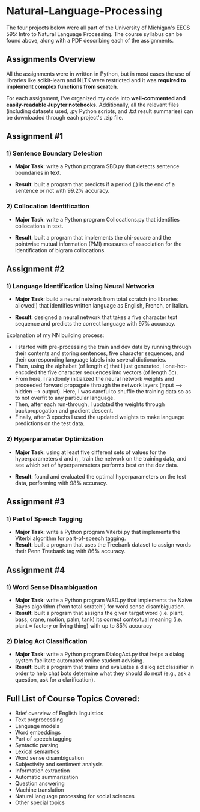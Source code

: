 # Natural-Language-Processing
The four projects below were all part of the University of Michigan's EECS 595: Intro to Natural Language Processing. The course syllabus can be found above, along with a PDF describing each of the assignments.

## Assignments Overview

All the assignments were in written in Python, but in most cases the use of libraries like scikit-learn and NLTK were restricted and it was <b>required to implement complex functions from scratch</b>.

For each assignment, I've organized my code into <b>well-commented and easily-readable Jupyter notebooks</b>. Additionally, all the relevant files (including datasets used, .py Python scripts, and .txt result summaries) can be downloaded through each project's .zip file.

## Assignment #1
### 1) Sentence Boundary Detection
* <b>Major Task</b>: write a Python program SBD.py that detects sentence boundaries in text.

* <b>Result</b></u>: built a program that predicts if a period (.) is the end of a sentence or not with 99.2% accuracy.

### 2) Collocation Identification
* <b>Major Task</b>: write a Python program Collocations.py that identifies collocations in text.

* <b>Result</b>: built a program that implements the chi-square and the pointwise mutual information (PMI) measures of association for the identification of bigram collocations.

## Assignment #2
### 1) Language Identification Using Neural Networks
* <b>Major Task</b>: build a neural network from total scratch (no libraries allowed!) that identifies written language as English, French, or Italian.

* <b>Result</b>: designed a neural network that takes a five character text sequence and predicts the correct language with 97% accuracy.

Explanation of my NN building process:

* I started with pre-processing the train and dev data by running through their contents and storing sentences, five character sequences, and their corresponding language labels into several dictionaries.
* Then, using the alphabet (of length c) that I just generated, I one-hot-encoded the five character sequences into vectors (of length 5c).
* From here, I randomly initialized the neural network weights and proceeded forward propagate through the network layers (input —> hidden —> output). Here, I was careful to shuffle the training data so as to not overfit to any particular language.
* Then, after each run-through, I updated the weights through backpropogation and gradient descent.
* Finally, after 3 epochs I used the updated weights to make language predictions on the test data.

### 2) Hyperparameter Optimization
* <b>Major Task</b>: using at least five different sets of values for the hyperparameters  d  and  η , train the network on the training data, and see which set of hyperparameters performs best on the dev data.

* <b>Result</b>: found and evaluated the optimal hyperparameters on the test data, performing with 98% accuracy.

## Assignment #3
### 1) Part of Speech Tagging
* <b>Major Task</b>: write a Python program  Viterbi.py  that implements the Viterbi algorithm for part-of-speech tagging.
* <b>Result</b>: built a program that uses the Treebank dataset to assign words their Penn Treebank tag with 86% accuracy.

## Assignment #4
### 1) Word Sense Disambiguation
* <b>Major Task</b>: write a Python program  WSD.py  that implements the Naive Bayes algorithm (from total scratch!) for word sense disambiguation.
* <b>Result</b>: built a program that assigns the given target word (i.e. plant, bass, crane, motion, palm, tank) its correct contextual meaning (i.e. plant = factory or living thing) with up to 85% accuracy

### 2) Dialog Act Classification

* <b>Major Task</b>: write a Python program  DialogAct.py  that helps a dialog system facilitate automated online student advising.
* <b>Result</b>: built a program that trains and evaluates a dialog act classifier in order to help chat bots determine what they should do next (e.g., ask a question, ask for a clarification).


## Full List of Course Topics Covered:
* Brief overview of English linguistics
* Text preprocessing
* Language models
* Word embeddings
* Part of speech tagging
* Syntactic parsing
* Lexical semantics
* Word sense disambiguation
* Subjectivity and sentiment analysis
* Information extraction
* Automatic summarization
* Question answering
* Machine translation
* Natural language processing for social sciences
* Other special topics

